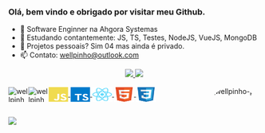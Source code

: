 ### Olá, bem vindo e obrigado por visitar meu Github.

- 🔭 Software Enginner na Ahgora Systemas
- 🌱 Estudando contantemente: JS, TS, Testes, NodeJS, VueJS, MongoDB
- 👯 Projetos pessoais? Sim 04 mas ainda é privado.
- 📫 Contato: wellpinho@outlook.com

<div align="center">
  <a href="https://github.com/wellpinho">
  <img height="180em" src="https://github-readme-stats.vercel.app/api?username=wellpinho&show_icons=true&theme=merko&include_all_commits=true&count_private=true"/>
  <img height="180em" src="https://github-readme-stats.vercel.app/api/top-langs/?username=wellpinho&layout=compact&langs_count=7&theme=merko"/>
</div>
 
<div style="display: inline_block"><br>
  <img align="center" alt="wellpinho-Js" height="30" width="40" src="https://raw.githubusercontent.com/devicons/devicon/master/icons/javascript/javascript-plain.svg">
  <img align="center" alt="wellpinho-Ts" height="30" width="40" src="https://raw.githubusercontent.com/devicons/devicon/master/icons/typescript/typescript-plain.svg">
  <img align="center" alt="wellpinho-React" height="30" width="40" src="https://raw.githubusercontent.com/devicons/devicon/master/icons/react/react-original.svg">
  <img align="left" alt="wellpinho-docker" height="30" width="40" src="https://cdn.jsdelivr.net/gh/devicons/devicon/icons/vuejs/vuejs-original.svg" />
  <img align="center" alt="wellpinho-HTML" height="30" width="40" src="https://raw.githubusercontent.com/devicons/devicon/master/icons/html5/html5-original.svg">
  <img align="center" alt="wellpinho-CSS" height="30" width="40" src="https://raw.githubusercontent.com/devicons/devicon/master/icons/css3/css3-original.svg">
  <img align="right" alt="wellpinho-pic" height="150" style="border-radius:50px;" src="https://i.pinimg.com/originals/50/83/e0/5083e0a2a7dcaae07c142e8b87036a27.gif">
  <img align="left" alt="wellpinho-docker" height="30" width="40"  src="https://cdn.jsdelivr.net/gh/devicons/devicon/icons/docker/docker-original-wordmark.svg" />
</div>
  
  ##
 
<div> 
  <a href="https://www.linkedin.com/in/wellpinho/" target="_blank"><img src="https://img.shields.io/badge/-LinkedIn-%230077B5?style=for-the-badge&logo=linkedin&logoColor=white" target="_blank"></a> 
 
  
 
</div>

